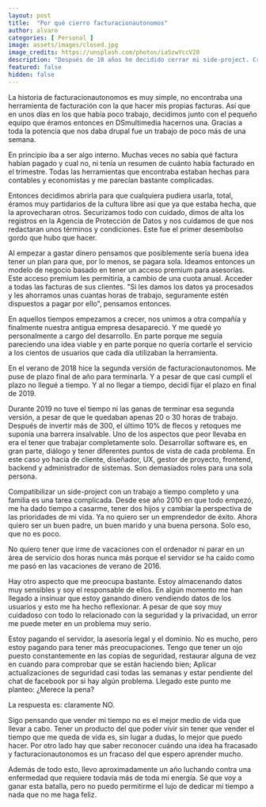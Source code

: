 ```yaml
---
layout: post
title:  "Por qué cierro facturacionautonomos"
author: alvaro
categories: [ Personal ]
image: assets/images/closed.jpg
image_credits: https://unsplash.com/photos/iaSzwYccV28
description: "Después de 10 años he decidido cerrar mi side-project. Creo que no es viable y necesito eliminar preocupaciones de mi vida."
featured: false
hidden: false
---
```


La historia de facturacionautonomos es muy simple, no encontraba una herramienta de facturación con la que hacer mis propias facturas. Así que en unos días en los que había poco trabajo, decidimos junto con el pequeño equipo que éramos entonces en DSmultimedia hacernos una. Gracias a toda la potencia que nos daba drupal fue un trabajo de poco más de una semana. 

En principio iba a ser algo interno. Muchas veces no sabía qué factura habían pagado y cual no, ni tenía un resumen de cuánto había facturado en el trimestre. Todas las herramientas que encontraba estaban hechas para contables y economistas y me parecían bastante complicadas.

Entonces decidimos abrirla para que cualquiera pudiera usarla, total, éramos muy partidarios de la cultura libre así que ya que estaba hecha, que la aprovecharan otros. Securizamos todo con cuidado, dimos de alta los registros en la Agencia de Protección de Datos y nos cuidamos de que nos redactaran unos términos y condiciones. Este fue el primer desembolso gordo que hubo que hacer.

Al empezar a gastar dinero pensamos que posiblemente sería buena idea tener un plan para que, por lo menos, se pagara sola. Ideamos entonces un modelo de negocio basado en tener un acceso premium para asesorías. Este acceso premium les permitiría, a cambio de una cuota anual. Acceder a todas las facturas de sus clientes. "Si les damos los datos ya procesados y les ahorramos unas cuantas horas de trabajo, seguramente estén dispuestos a pagar por ello", pensamos entonces.

En aquellos tiempos empezamos a crecer, nos unimos a otra compañía y finalmente nuestra antigua empresa desapareció. Y me quedé yo personalmente a cargo del desarrollo. En parte porque me seguía pareciendo una idea viable y en parte porque no quería cortarle el servicio a los cientos de usuarios que cada día utilizaban la herramienta.

En el verano de 2018 hice la segunda versión de facturacionautonomos. Me puse de plazo final de año para terminarla. Y a pesar de que casi cumplí el plazo no llegué a tiempo. Y al no llegar a tiempo, decidí fijar el plazo en final de 2019.

Durante 2019 no tuve el tiempo ni las ganas de terminar esa segunda versión, a pesar de que le quedaban apenas 20 o 30 horas de trabajo. Después de invertir más de 300, el último 10% de flecos y retoques me suponía una barrera insalvable. Uno de los aspectos que peor llevaba en era el tener que trabajar completamente solo. Desarrollar software es, en gran parte, diálogo y tener diferentes puntos de vista de cada problema. En este caso yo hacía de cliente, diseñador, UX, gestor de proyecto, frontend, backend y administrador de sistemas. Son demasiados roles para una sola persona.

Compatibilizar un side-project con un trabajo a tiempo completo y una familia es una tarea complicada. Desde ese año 2010 en que todo empezó, me ha dado tiempo a casarme, tener dos hijos y cambiar la perspectiva de las prioridades de mi vida. Ya no quiero ser un emprendedor de éxito. Ahora quiero ser un buen padre, un buen marido y una buena persona. Solo eso, que no es poco.

No quiero tener que irme de vacaciones con el ordenador ni parar en un área de servicio dos horas nunca más porque el servidor se ha caído como me pasó en las vacaciones de verano de 2016.

Hay otro aspecto que me preocupa bastante. Estoy almacenando datos muy sensibles y soy el responsable de ellos. En algún momento me han llegado a insinuar que estoy ganando dinero vendiendo datos de los usuarios y esto me ha hecho reflexionar. A pesar de que soy muy cuidadoso con todo lo relacionado con la seguridad y la privacidad, un error me puede meter en un problema muy serio.

Estoy pagando el servidor, la asesoría legal y el dominio. No es mucho, pero estoy pagando para tener más preocupaciones. Tengo que tener un ojo puesto constantemente en las copias de seguridad, restaurar alguna de vez en cuando para comprobar que se están haciendo bien; Aplicar actualizaciones de seguridad casi todas las semanas y estar pendiente del chat de facebook por si hay algún problema. Llegado este punto me planteo: ¿Merece la pena?

La respuesta es: claramente NO.

Sigo pensando que vender mi tiempo no es el mejor medio de vida que llevar a cabo. Tener un producto del que poder vivir sin tener que vender el tiempo que me queda de vida es, sin lugar a dudas, lo mejor que puedo hacer. Por otro lado hay que saber reconocer cuándo una idea ha fracasado y facturacionautonomos es un fracaso del que espero aprender mucho.

Además de todo esto, llevo aproximadamente un año luchando contra una enfermedad que requiere todavía más de toda mi energía. Sé que voy a ganar esta batalla, pero no puedo permitirme el lujo de dedicar mi tiempo a nada que no me haga feliz.
